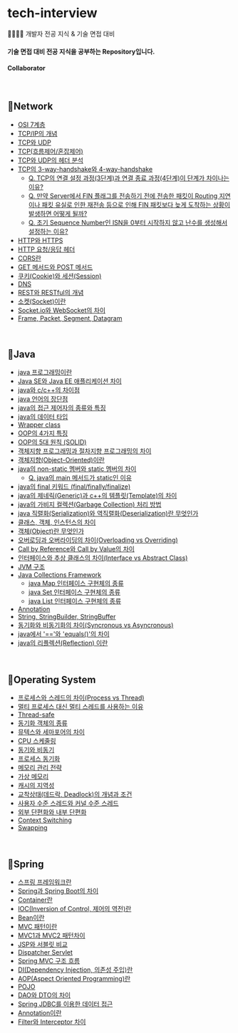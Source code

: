 # tech-interview
👨‍👨‍👧‍👧 개발자 전공 지식 &amp; 기술 면접 대비 

#### 기술 면접 대비 전공 지식을 공부하는 Repository입니다.

#### Collaborator

<br>

## 📌Network

* [OSI 7계층](./Network/Part1.md#OSI-7계층) 
* [TCP/IP의 개념](./Network/Part1.md#TCPIP의-개념)
* [TCP와 UDP](./Network/Part1.md#TCP와-UDP)
* [TCP(흐름제어/혼잡제어)](./Network/Part1.md#TCP흐름제어-혼잡제어)
* [TCP와 UDP의 헤더 분석](./Network/Part1.md#TCP와-UDP의-헤더-분석)
* [TCP의 3-way-handshake와 4-way-handshake](./Network/Part1.md#TCP의-3-way-handshake와-4-way-handshake)
  * [Q. TCP의 연결 설정 과정(3단계)과 연결 종료 과정(4단계)이 단계가 차이나는 이유?]()
  * [Q. 만약 Server에서 FIN 플래그를 전송하기 전에 전송한 패킷이 Routing 지연이나 패킷 유실로 인한 재전송 등으로 인해 FIN 패킷보다 늦게 도착하는 상황이 발생하면 어떻게 될까?]()
  * [Q. 초기 Sequence Number인 ISN을 0부터 시작하지 않고 난수를 생성해서 설정하는 이유?]()
* [HTTP와 HTTPS](./Network/Part2.md#http와-https)
* [HTTP 요청/응답 헤더](./Network/Part2.md#http-요청-응답-헤더)
* [CORS란](./Network/Part2.md#cors란)
* [GET 메서드와 POST 메서드](./Network/Part2.md#get-메서드와-post-메서드)
* [쿠키(Cookie)와 세션(Session)](./Network/Part2.md#쿠키와-세션)
* [DNS](./Network/Part3.md#DNS란)
* [REST와 RESTful의 개념](./Network/Part3.md#REST와-RESTful)
* [소켓(Socket)이란](./Network/Part3.md#Socket이란)
* [Socket.io와 WebSocket의 차이](./Network/Part3.md#양방향-통신)
* [Frame, Packet, Segment, Datagram](./Network/Part3.md#Frame-Packet-Segment-Datagram)

<br>

## 📌Java

* [java 프로그래밍이란](./Java/Part1.md#java-프로그래밍이란)
* [Java SE와 Java EE 애플리케이션 차이](./Java/Part1.md#java-se와-java-ee-애플리케이션-차이)
* [java와 c/c++의 차이점](./Java/Part1.md/#java와-c-c쁠쁠의-차이점)
* [java 언어의 장단점](./Java/Part1.md/#java-언어의-장단점)
* [java의 접근 제어자의 종류와 특징](./Java/Part1.md#java의-접근-제어자의-종류와-특징)
* [java의 데이터 타입](./Java/Part1.md#java의-데이터-타입)
* [Wrapper class](./Java/Part1.md#wrapper-class)
* [OOP의 4가지 특징](./Java/Part2.md#oop의-4가지-특징)
* [OOP의 5대 원칙 (SOLID)](./Java/Part2.md#oop의-5대-원칙)
* [객체지향 프로그래밍과 절차지향 프로그래밍의 차이](#객체지향-프로그래밍과-절차지향-프로그래밍의-차이)
* [객체지향(Object-Oriented)이란](#객체지향이란)
* [java의 non-static 멤버와 static 멤버의 차이](#java의-non-static-멤버와-static-멤버의-차이)
  * [Q. java의 main 메서드가 static인 이유](#java의-main-메서드가-static인-이유)
* [java의 final 키워드 (final/finally/finalize)](./Java/Part3.md#java의-final-키워드)
* [java의 제네릭(Generic)과 c++의 템플릿(Template)의 차이](./Java/Part3.md#java의-제네릭과-c++의-템플릿의-차이)
* [java의 가비지 컬렉션(Garbage Collection) 처리 방법](#java의-가비지-컬렉션-처리-방법)
* [java 직렬화(Serialization)와 역직렬화(Deserialization)란 무엇인가](#java-직렬화와-역직렬화란-무엇인가)
* [클래스, 객체, 인스턴스의 차이](#클래스-객체-인스턴스의-차이)
* [객체(Object)란 무엇인가](#객체란-무엇인가)
* [오버로딩과 오버라이딩의 차이(Overloading vs Overriding)](#오버로딩과-오버라이딩의-차이)
* [Call by Reference와 Call by Value의 차이](#call-by-reference와-call-by-value의-차이)
* [인터페이스와 추상 클래스의 차이(Interface vs Abstract Class)](#인터페이스와-추상-클래스의-차이)
* [JVM 구조](./Java/Part4.md#jvm-구조)
* [Java Collections Framework](./Java/Part4.md#java-collections-framework)
  * [java Map 인터페이스 구현체의 종류](./Java/Part4.md#java-map-인터페이스-구현체의-종류)
  * [java Set 인터페이스 구현체의 종류](./Java/Part4.md#java-set-인터페이스-구현체의-종류)
  * [java List 인터페이스 구현체의 종류](./Java/Part4.md#java-list-인터페이스-구현체의-종류)
* [Annotation](./Java/Part4.md#annotation)
* [String, StringBuilder, StringBuffer](./Java/Part4.md#string-stringbuilder-stringbuffer)
* [동기화와 비동기화의 차이(Syncronous vs Asyncronous)](./Java/Part4.md#동기화와-비동기화의-차이)
* [java에서 '=='와 'equals()'의 차이](./Java/Part4.md#java에서-==와-equals()의-차이)
* [java의 리플렉션(Reflection) 이란](./Java/Part4.md#java의-리플렉션-이란)

<br>

## 📌Operating System

* [프로세스와 스레드의 차이(Process vs Thread)](./OperatingSystem/Part1.md#프로세스와-스레드의-차이)
* [멀티 프로세스 대신 멀티 스레드를 사용하는 이유](./OperatingSystem/Part1.md#멀티-프로세스-대신-멀티-스레드를-사용하는-이유)
* [Thread-safe](./OperatingSystem/Part1.md#Thread-safe)
* [동기화 객체의 종류](./OperatingSystem/Part1.md#동기화-객체의-종류)
* [뮤텍스와 세마포어의 차이](./OperatingSystem/Part1.md#뮤텍스와-세마포어의-차이)
* [CPU 스케줄링](./OperatingSystem/Part1.md#CPU-스케줄링)
* [동기와 비동기]()
* [프로세스 동기화]()
* [메모리 관리 전략]()
* [가상 메모리]()
* [캐시의 지역성]()
* [교착상태(데드락, Deadlock)의 개념과 조건](./OperatingSystem/Part3.md#교착상태의-개념과-조건)
* [사용자 수준 스레드와 커널 수준 스레드](./OperatingSystem/Part3.md#사용자-수준-스레드,-커널-수준-스레드)
* [외부 단편화와 내부 단편화](./OperatingSystem/Part3.md#외부-단편화와-내부-단편화)
* [Context Switching](./OperatingSystem/Part3.md#context-switching)
* [Swapping](./OperatingSystem/Part3.md#swapping)

<br>

## 📌Spring

* [스프링 프레임워크란](./Spring/READMe.md#스프링-프레임워크란)
* [Spring과 Spring Boot의 차이](./Spring/READMe.md#spring과-spring-boot의-차이)
* [Container란](./Spring/READMe.md#container란)
* [IOC(Inversion of Control, 제어의 역전)란](./Spring/READMe.md#ioc란)
* [Bean이란](./Spring/READMe.md#bean이란)
* [MVC 패턴이란](./Spring/READMe.md#mvc-패턴이란)
* [MVC1과 MVC2 패턴차이](./Spring/READMe.md#MVC1과-MVC2-패턴차이)
* [JSP와 서블릿 비교](./Spring/READMe.md#JSP와-서블릿-비교)
* [Dispatcher Servlet](./Spring/READMe.md#Dispatcher-Servlet)
* [Spring MVC 구조 흐름](./Spring/READMe.md#Spring-MVC-구조-흐름)
* [DI(Dependency Injection, 의존성 주입)란](./Spring/READMe.md#di란)
* [AOP(Aspect Oriented Programming)란](./Spring/READMe.md#aop란)
* [POJO](./Spring/READMe.md#pojo)
* [DAO와 DTO의 차이](./Spring/READMe.md#dao와-dto의-차이)
* [Spring JDBC를 이용한 데이터 접근](./Spring/READMe.md#spring-jdbc를-이용한-데이터-접근)
* [Annotation이란](./Spring/READMe.md#Annotation이란)
* [Filter와 Interceptor 차이](./Spring/READMe.md#filter와-interceptor-차이)

<br>
